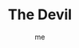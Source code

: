 ---
# basics
title     		 : "The Devil"
token					 : 'major-15'
card_type			 : '' # major, minor, court
layout				 : "tarot-card"
author    		 : 'me'
one_liner 		 : "Shadow, materialism, bondage, delusion"
alt_names			 : []
images				 : ['assets/images/tarot/rws/rw-major-15.jpg']
keywords			 : ['shadow', 'materialism', 'bondage', 'delusion']
url						 : 'tarot/cards/major-15'
aliases				 : ['devil', 'the-devil']

# password: 'foolish journey'
dropbox				 : 'https://www.dropbox.com/sh/6fmis7p8cbvk01h/AACQlN_AMaMyGSXMwxvuQVSQa?dl=0'

meaning_light  : "Appreciating the luxuries that life has to offer. Being comfortable in your own skin. Enjoying your sexuality. Splurging on an expensive personal item. Embracing the fact that everyone has a darker side. Dealing with unhealthy impulses in healthy ways."

meaning_shadow : "Putting excessive emphasis on superficial things. Always wanting more. Valuing possessions more than people or relationships. Allowing base instincts to govern your life. Being selfish. Attributing your own dark impulses to outside forces or other people."

# more detail
correspondence_suit 				: ""
correspondence_archetype 		: "The Shadow, The Other"
correspondence_hebrew 			: "Ayin/Eye/70"
correspondence_element 			: ""
correspondence_planet 			: "Saturn"
correspondence_astrological : "Capricorn"
correspondence_mystical 		: "The Biblical Satan, certainly. Fallen angels, including Lucifer. Bacchus and Pan. Tempters and serpents of every stripe."
correspondence_story 				: "The main character comes face to face with their adversary. Alternatively, the main character realizes that his or her own perceptions or actions are the cause of the story’s primary problem."

advice_relationships 	 : "Avoid the temptation to blame everything on everyone else; own your own contribution to the relationship’s success or failure. Doing what feels good is not always the best strategy. Take care that sexual attraction plays a healthy role; resist the tendency to be dominated by cravings."

advice_work 					 : "The bottom line is important, but not all-important. Do not allow material concerns to obscure human issues. There’s nothing wrong with enjoying or being compensated for good work—but keep the money in perspective. Know when to say, “Enough’s enough.”"

advice_spirituality 	 : "Many traditions position the body as bad or evil, something unclean. In your own spiritual practice, consider the wisdom of relishing the body and its spectrum of sensations. You can honor the pleasures of the body without being enslaved by them."

advice_personal_growth : "Be honest: what habit or attitude holds you back most? You might find that the qualities you most detest in others are, in fact, reflections of your darkest self. Rather than be chained to old attitudes or habits, embrace your shortcomings and strive to make more conscious choices."

advice_fortune_telling : "Adultery and unfaithfulness. A string of extremely bad luck is coming your way. Beware evil influences and wolves in sheep’s clothing."

questions	: ["Which plays the greatest role in your challenge: fear, attraction, or denial?", "What all-consuming obsession or passion plays a role in your situation?", "In your situation, are you being led by your conscience or your cravings?", "How might false unity or misrepresented loyalty play a role in your situation?", "What enslaves me? How can I set myself free?", "How can I reevaluate the importance I assign to superficial things?", "To what extent do my cravings define me?"]

# referenced in the symbols.toml data file
symbols	  : ['6', 'devil', 'prisoners', 'flames', 'pentagram', 'nudity']

# metadata
suppress_topnav : true
related_cards 	: ['major-06']

---